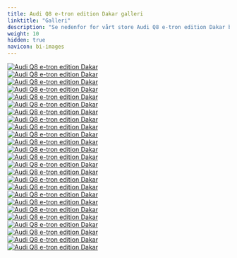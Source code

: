 ```yaml
---
title: Audi Q8 e-tron edition Dakar galleri
linktitle: "Galleri"
description: "Se nedenfor for vårt store Audi Q8 e-tron edition Dakar bildegalleri. Klikk på bildene for høyoppløselige versjoner."
weight: 10
hidden: true
navicon: bi-images
---
```

<!-- markdownlint-disable MD033 -->
<div class="row" id ="my-gallery">
	<div class="pswp-grid-item col-6 col-md-4">
		<a href="https://media.evkx.net/multimedia/models/audi/q8_e-tron/q8_e-tron_edition_dakar/charging_1.jpg"
data-pswp-src="https://media.evkx.net/multimedia/models/audi/q8_e-tron/q8_e-tron_edition_dakar/charging_1.jpg"
data-pswp-width="3000"
data-pswp-height="2250" 
target="_blank">
			<img src="https://media.evkx.net/multimedia/models/audi/q8_e-tron/q8_e-tron_edition_dakar/charging_1_xst.jpg" alt="Audi Q8 e-tron edition Dakar" class="img-fluid img-thumbnail" />
		</a>
	</div>
	<div class="pswp-grid-item col-6 col-md-4">
		<a href="https://media.evkx.net/multimedia/models/audi/q8_e-tron/q8_e-tron_edition_dakar/dynamic_1.jpg"
data-pswp-src="https://media.evkx.net/multimedia/models/audi/q8_e-tron/q8_e-tron_edition_dakar/dynamic_1.jpg"
data-pswp-width="3000"
data-pswp-height="2250" 
target="_blank">
			<img src="https://media.evkx.net/multimedia/models/audi/q8_e-tron/q8_e-tron_edition_dakar/dynamic_1_xst.jpg" alt="Audi Q8 e-tron edition Dakar" class="img-fluid img-thumbnail" />
		</a>
	</div>
	<div class="pswp-grid-item col-6 col-md-4">
		<a href="https://media.evkx.net/multimedia/models/audi/q8_e-tron/q8_e-tron_edition_dakar/dynamic_2.jpg"
data-pswp-src="https://media.evkx.net/multimedia/models/audi/q8_e-tron/q8_e-tron_edition_dakar/dynamic_2.jpg"
data-pswp-width="3000"
data-pswp-height="1999" 
target="_blank">
			<img src="https://media.evkx.net/multimedia/models/audi/q8_e-tron/q8_e-tron_edition_dakar/dynamic_2_xst.jpg" alt="Audi Q8 e-tron edition Dakar" class="img-fluid img-thumbnail" />
		</a>
	</div>
	<div class="pswp-grid-item col-6 col-md-4">
		<a href="https://media.evkx.net/multimedia/models/audi/q8_e-tron/q8_e-tron_edition_dakar/dynamic_3.jpg"
data-pswp-src="https://media.evkx.net/multimedia/models/audi/q8_e-tron/q8_e-tron_edition_dakar/dynamic_3.jpg"
data-pswp-width="3000"
data-pswp-height="2250" 
target="_blank">
			<img src="https://media.evkx.net/multimedia/models/audi/q8_e-tron/q8_e-tron_edition_dakar/dynamic_3_xst.jpg" alt="Audi Q8 e-tron edition Dakar" class="img-fluid img-thumbnail" />
		</a>
	</div>
	<div class="pswp-grid-item col-6 col-md-4">
		<a href="https://media.evkx.net/multimedia/models/audi/q8_e-tron/q8_e-tron_edition_dakar/dynamic_4.jpg"
data-pswp-src="https://media.evkx.net/multimedia/models/audi/q8_e-tron/q8_e-tron_edition_dakar/dynamic_4.jpg"
data-pswp-width="3000"
data-pswp-height="2250" 
target="_blank">
			<img src="https://media.evkx.net/multimedia/models/audi/q8_e-tron/q8_e-tron_edition_dakar/dynamic_4_xst.jpg" alt="Audi Q8 e-tron edition Dakar" class="img-fluid img-thumbnail" />
		</a>
	</div>
	<div class="pswp-grid-item col-6 col-md-4">
		<a href="https://media.evkx.net/multimedia/models/audi/q8_e-tron/q8_e-tron_edition_dakar/dynamic_5.jpg"
data-pswp-src="https://media.evkx.net/multimedia/models/audi/q8_e-tron/q8_e-tron_edition_dakar/dynamic_5.jpg"
data-pswp-width="3000"
data-pswp-height="2250" 
target="_blank">
			<img src="https://media.evkx.net/multimedia/models/audi/q8_e-tron/q8_e-tron_edition_dakar/dynamic_5_xst.jpg" alt="Audi Q8 e-tron edition Dakar" class="img-fluid img-thumbnail" />
		</a>
	</div>
	<div class="pswp-grid-item col-6 col-md-4">
		<a href="https://media.evkx.net/multimedia/models/audi/q8_e-tron/q8_e-tron_edition_dakar/dynamic_6.jpg"
data-pswp-src="https://media.evkx.net/multimedia/models/audi/q8_e-tron/q8_e-tron_edition_dakar/dynamic_6.jpg"
data-pswp-width="3000"
data-pswp-height="1999" 
target="_blank">
			<img src="https://media.evkx.net/multimedia/models/audi/q8_e-tron/q8_e-tron_edition_dakar/dynamic_6_xst.jpg" alt="Audi Q8 e-tron edition Dakar" class="img-fluid img-thumbnail" />
		</a>
	</div>
	<div class="pswp-grid-item col-6 col-md-4">
		<a href="https://media.evkx.net/multimedia/models/audi/q8_e-tron/q8_e-tron_edition_dakar/dynamic_7.jpg"
data-pswp-src="https://media.evkx.net/multimedia/models/audi/q8_e-tron/q8_e-tron_edition_dakar/dynamic_7.jpg"
data-pswp-width="3000"
data-pswp-height="2000" 
target="_blank">
			<img src="https://media.evkx.net/multimedia/models/audi/q8_e-tron/q8_e-tron_edition_dakar/dynamic_7_xst.jpg" alt="Audi Q8 e-tron edition Dakar" class="img-fluid img-thumbnail" />
		</a>
	</div>
	<div class="pswp-grid-item col-6 col-md-4">
		<a href="https://media.evkx.net/multimedia/models/audi/q8_e-tron/q8_e-tron_edition_dakar/exterior_1.jpg"
data-pswp-src="https://media.evkx.net/multimedia/models/audi/q8_e-tron/q8_e-tron_edition_dakar/exterior_1.jpg"
data-pswp-width="3000"
data-pswp-height="1999" 
target="_blank">
			<img src="https://media.evkx.net/multimedia/models/audi/q8_e-tron/q8_e-tron_edition_dakar/exterior_1_xst.jpg" alt="Audi Q8 e-tron edition Dakar" class="img-fluid img-thumbnail" />
		</a>
	</div>
	<div class="pswp-grid-item col-6 col-md-4">
		<a href="https://media.evkx.net/multimedia/models/audi/q8_e-tron/q8_e-tron_edition_dakar/exterior_2.jpg"
data-pswp-src="https://media.evkx.net/multimedia/models/audi/q8_e-tron/q8_e-tron_edition_dakar/exterior_2.jpg"
data-pswp-width="3000"
data-pswp-height="2250" 
target="_blank">
			<img src="https://media.evkx.net/multimedia/models/audi/q8_e-tron/q8_e-tron_edition_dakar/exterior_2_xst.jpg" alt="Audi Q8 e-tron edition Dakar" class="img-fluid img-thumbnail" />
		</a>
	</div>
	<div class="pswp-grid-item col-6 col-md-4">
		<a href="https://media.evkx.net/multimedia/models/audi/q8_e-tron/q8_e-tron_edition_dakar/exterior_3.jpg"
data-pswp-src="https://media.evkx.net/multimedia/models/audi/q8_e-tron/q8_e-tron_edition_dakar/exterior_3.jpg"
data-pswp-width="3000"
data-pswp-height="1999" 
target="_blank">
			<img src="https://media.evkx.net/multimedia/models/audi/q8_e-tron/q8_e-tron_edition_dakar/exterior_3_xst.jpg" alt="Audi Q8 e-tron edition Dakar" class="img-fluid img-thumbnail" />
		</a>
	</div>
	<div class="pswp-grid-item col-6 col-md-4">
		<a href="https://media.evkx.net/multimedia/models/audi/q8_e-tron/q8_e-tron_edition_dakar/exterior_4.jpg"
data-pswp-src="https://media.evkx.net/multimedia/models/audi/q8_e-tron/q8_e-tron_edition_dakar/exterior_4.jpg"
data-pswp-width="3000"
data-pswp-height="2000" 
target="_blank">
			<img src="https://media.evkx.net/multimedia/models/audi/q8_e-tron/q8_e-tron_edition_dakar/exterior_4_xst.jpg" alt="Audi Q8 e-tron edition Dakar" class="img-fluid img-thumbnail" />
		</a>
	</div>
	<div class="pswp-grid-item col-6 col-md-4">
		<a href="https://media.evkx.net/multimedia/models/audi/q8_e-tron/q8_e-tron_edition_dakar/frontseats_1.jpg"
data-pswp-src="https://media.evkx.net/multimedia/models/audi/q8_e-tron/q8_e-tron_edition_dakar/frontseats_1.jpg"
data-pswp-width="3000"
data-pswp-height="2250" 
target="_blank">
			<img src="https://media.evkx.net/multimedia/models/audi/q8_e-tron/q8_e-tron_edition_dakar/frontseats_1_xst.jpg" alt="Audi Q8 e-tron edition Dakar" class="img-fluid img-thumbnail" />
		</a>
	</div>
	<div class="pswp-grid-item col-6 col-md-4">
		<a href="https://media.evkx.net/multimedia/models/audi/q8_e-tron/q8_e-tron_edition_dakar/headlights_1.jpg"
data-pswp-src="https://media.evkx.net/multimedia/models/audi/q8_e-tron/q8_e-tron_edition_dakar/headlights_1.jpg"
data-pswp-width="3000"
data-pswp-height="2000" 
target="_blank">
			<img src="https://media.evkx.net/multimedia/models/audi/q8_e-tron/q8_e-tron_edition_dakar/headlights_1_xst.jpg" alt="Audi Q8 e-tron edition Dakar" class="img-fluid img-thumbnail" />
		</a>
	</div>
	<div class="pswp-grid-item col-6 col-md-4">
		<a href="https://media.evkx.net/multimedia/models/audi/q8_e-tron/q8_e-tron_edition_dakar/headlights_2.jpg"
data-pswp-src="https://media.evkx.net/multimedia/models/audi/q8_e-tron/q8_e-tron_edition_dakar/headlights_2.jpg"
data-pswp-width="3000"
data-pswp-height="2250" 
target="_blank">
			<img src="https://media.evkx.net/multimedia/models/audi/q8_e-tron/q8_e-tron_edition_dakar/headlights_2_xst.jpg" alt="Audi Q8 e-tron edition Dakar" class="img-fluid img-thumbnail" />
		</a>
	</div>
	<div class="pswp-grid-item col-6 col-md-4">
		<a href="https://media.evkx.net/multimedia/models/audi/q8_e-tron/q8_e-tron_edition_dakar/interior_1.jpg"
data-pswp-src="https://media.evkx.net/multimedia/models/audi/q8_e-tron/q8_e-tron_edition_dakar/interior_1.jpg"
data-pswp-width="3000"
data-pswp-height="2250" 
target="_blank">
			<img src="https://media.evkx.net/multimedia/models/audi/q8_e-tron/q8_e-tron_edition_dakar/interior_1_xst.jpg" alt="Audi Q8 e-tron edition Dakar" class="img-fluid img-thumbnail" />
		</a>
	</div>
	<div class="pswp-grid-item col-6 col-md-4">
		<a href="https://media.evkx.net/multimedia/models/audi/q8_e-tron/q8_e-tron_edition_dakar/main_1.jpg"
data-pswp-src="https://media.evkx.net/multimedia/models/audi/q8_e-tron/q8_e-tron_edition_dakar/main_1.jpg"
data-pswp-width="3000"
data-pswp-height="1999" 
target="_blank">
			<img src="https://media.evkx.net/multimedia/models/audi/q8_e-tron/q8_e-tron_edition_dakar/main_1_xst.jpg" alt="Audi Q8 e-tron edition Dakar" class="img-fluid img-thumbnail" />
		</a>
	</div>
	<div class="pswp-grid-item col-6 col-md-4">
		<a href="https://media.evkx.net/multimedia/models/audi/q8_e-tron/q8_e-tron_edition_dakar/offroad_1.jpg"
data-pswp-src="https://media.evkx.net/multimedia/models/audi/q8_e-tron/q8_e-tron_edition_dakar/offroad_1.jpg"
data-pswp-width="3000"
data-pswp-height="1999" 
target="_blank">
			<img src="https://media.evkx.net/multimedia/models/audi/q8_e-tron/q8_e-tron_edition_dakar/offroad_1_xst.jpg" alt="Audi Q8 e-tron edition Dakar" class="img-fluid img-thumbnail" />
		</a>
	</div>
	<div class="pswp-grid-item col-6 col-md-4">
		<a href="https://media.evkx.net/multimedia/models/audi/q8_e-tron/q8_e-tron_edition_dakar/rearlights_1.jpg"
data-pswp-src="https://media.evkx.net/multimedia/models/audi/q8_e-tron/q8_e-tron_edition_dakar/rearlights_1.jpg"
data-pswp-width="3000"
data-pswp-height="2250" 
target="_blank">
			<img src="https://media.evkx.net/multimedia/models/audi/q8_e-tron/q8_e-tron_edition_dakar/rearlights_1_xst.jpg" alt="Audi Q8 e-tron edition Dakar" class="img-fluid img-thumbnail" />
		</a>
	</div>
	<div class="pswp-grid-item col-6 col-md-4">
		<a href="https://media.evkx.net/multimedia/models/audi/q8_e-tron/q8_e-tron_edition_dakar/roofcargo_1.jpg"
data-pswp-src="https://media.evkx.net/multimedia/models/audi/q8_e-tron/q8_e-tron_edition_dakar/roofcargo_1.jpg"
data-pswp-width="3000"
data-pswp-height="2250" 
target="_blank">
			<img src="https://media.evkx.net/multimedia/models/audi/q8_e-tron/q8_e-tron_edition_dakar/roofcargo_1_xst.jpg" alt="Audi Q8 e-tron edition Dakar" class="img-fluid img-thumbnail" />
		</a>
	</div>
	<div class="pswp-grid-item col-6 col-md-4">
		<a href="https://media.evkx.net/multimedia/models/audi/q8_e-tron/q8_e-tron_edition_dakar/screens_1.jpg"
data-pswp-src="https://media.evkx.net/multimedia/models/audi/q8_e-tron/q8_e-tron_edition_dakar/screens_1.jpg"
data-pswp-width="3000"
data-pswp-height="2250" 
target="_blank">
			<img src="https://media.evkx.net/multimedia/models/audi/q8_e-tron/q8_e-tron_edition_dakar/screens_1_xst.jpg" alt="Audi Q8 e-tron edition Dakar" class="img-fluid img-thumbnail" />
		</a>
	</div>
	<div class="pswp-grid-item col-6 col-md-4">
		<a href="https://media.evkx.net/multimedia/models/audi/q8_e-tron/q8_e-tron_edition_dakar/secondrowseats_1.jpg"
data-pswp-src="https://media.evkx.net/multimedia/models/audi/q8_e-tron/q8_e-tron_edition_dakar/secondrowseats_1.jpg"
data-pswp-width="3000"
data-pswp-height="2250" 
target="_blank">
			<img src="https://media.evkx.net/multimedia/models/audi/q8_e-tron/q8_e-tron_edition_dakar/secondrowseats_1_xst.jpg" alt="Audi Q8 e-tron edition Dakar" class="img-fluid img-thumbnail" />
		</a>
	</div>
	<div class="pswp-grid-item col-6 col-md-4">
		<a href="https://media.evkx.net/multimedia/models/audi/q8_e-tron/q8_e-tron_edition_dakar/trunk_1.jpg"
data-pswp-src="https://media.evkx.net/multimedia/models/audi/q8_e-tron/q8_e-tron_edition_dakar/trunk_1.jpg"
data-pswp-width="3000"
data-pswp-height="2250" 
target="_blank">
			<img src="https://media.evkx.net/multimedia/models/audi/q8_e-tron/q8_e-tron_edition_dakar/trunk_1_xst.jpg" alt="Audi Q8 e-tron edition Dakar" class="img-fluid img-thumbnail" />
		</a>
	</div>
	<div class="pswp-grid-item col-6 col-md-4">
		<a href="https://media.evkx.net/multimedia/models/audi/q8_e-tron/q8_e-tron_edition_dakar/wheels_1.jpg"
data-pswp-src="https://media.evkx.net/multimedia/models/audi/q8_e-tron/q8_e-tron_edition_dakar/wheels_1.jpg"
data-pswp-width="3000"
data-pswp-height="2250" 
target="_blank">
			<img src="https://media.evkx.net/multimedia/models/audi/q8_e-tron/q8_e-tron_edition_dakar/wheels_1_xst.jpg" alt="Audi Q8 e-tron edition Dakar" class="img-fluid img-thumbnail" />
		</a>
	</div>
	<div class="pswp-grid-item col-6 col-md-4">
		<a href="https://media.evkx.net/multimedia/models/audi/q8_e-tron/q8_e-tron_edition_dakar/wheels_2.jpg"
data-pswp-src="https://media.evkx.net/multimedia/models/audi/q8_e-tron/q8_e-tron_edition_dakar/wheels_2.jpg"
data-pswp-width="3000"
data-pswp-height="2250" 
target="_blank">
			<img src="https://media.evkx.net/multimedia/models/audi/q8_e-tron/q8_e-tron_edition_dakar/wheels_2_xst.jpg" alt="Audi Q8 e-tron edition Dakar" class="img-fluid img-thumbnail" />
		</a>
	</div>
</div>
<script type="module">
  import PhotoSwipeLightbox from '/js/photoswipe-lightbox.esm.js';
    const lightbox = new PhotoSwipeLightbox({
       gallery: '#my-gallery',
        children: 'a',
        pswpModule: () => import('/js/photoswipe.esm.js')
    });
lightbox.init();
</script>

